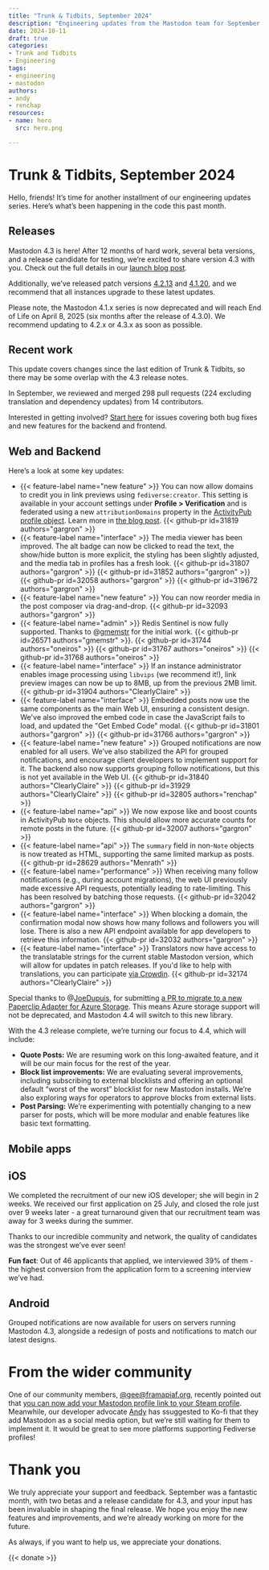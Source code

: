 ```yaml
---
title: "Trunk & Tidbits, September 2024"
description: "Engineering updates from the Mastodon team for September 2024. Behind-the-scenes of the 4.3 release."
date: 2024-10-11
draft: true
categories:
- Trunk and Tidbits
- Engineering
tags:
- engineering
- mastodon
authors:
- andy
- renchap
resources:
- name: hero
  src: hero.png

---
```


# Trunk & Tidbits, September 2024

Hello, friends! It’s time for another installment of our engineering updates series. Here’s what’s been happening in the code this past month.

## Releases

Mastodon 4.3 is here! After 12 months of hard work, several beta versions, and a release candidate for testing, we’re excited to share version 4.3 with you. Check out the full details in our [launch blog post](https://blog.joinmastodon.org/2024/10/mastodon-4.3/).

Additionally, we’ve released patch versions [4.2.13](https://github.com/mastodon/mastodon/releases/tag/v4.2.13) and [4.1.20](https://github.com/mastodon/mastodon/releases/tag/v4.1.20), and we recommend that all instances upgrade to these latest updates.

Please note, the Mastodon 4.1.x series is now deprecated and will reach End of Life on April 8, 2025 (six months after the release of 4.3.0). We recommend updating to 4.2.x or 4.3.x as soon as possible.

## Recent work

This update covers changes since the last edition of Trunk & Tidbits, so there may be some overlap with the 4.3 release notes.

In September, we reviewed and merged 298 pull requests (224 excluding translation and dependency updates) from 14 contributors.

Interested in getting involved? [Start here](https://github.com/mastodon/mastodon/issues/30167) for issues covering both bug fixes and new features for the backend and frontend.

## Web and Backend

Here’s a look at some key updates:

<div class="features-list">

- {{< feature-label name="new feature" >}} You can now allow domains to credit you in link previews using `fediverse:creator`. This setting is available in your account settings under **Profile > Verification** and is federated using a new `attributionDomains` property in the [ActivityPub profile object](https://docs.joinmastodon.org/spec/activitypub/#properties-used-1). Learn more in [the blog post](https://blog.joinmastodon.org/2024/07/highlighting-journalism-on-mastodon/). {{< github-pr id=31819 authors="gargron" >}}
- {{< feature-label name="interface" >}} The media viewer has been improved. The alt badge can now be clicked to read the text, the show/hide button is  more explicit, the styling has been slightly adjusted, and the media tab in profiles has a fresh look. {{< github-pr id=31807 authors="gargron" >}} {{< github-pr id=31852 authors="gargron" >}} {{< github-pr id=32058 authors="gargron" >}} {{< github-pr id=319672 authors="gargron" >}}
- {{< feature-label name="new feature" >}} You can now reorder media in the post composer via drag-and-drop. {{< github-pr id=32093 authors="gargron" >}}
- {{< feature-label name="admin" >}} Redis Sentinel is now fully supported. Thanks to @[gmemstr](https://github.com/gmemstr) for the initial work. {{< github-pr id=26571 authors="gmemstr" >}}. {{< github-pr id=31744 authors="oneiros" >}} {{< github-pr id=31767 authors="oneiros" >}} {{< github-pr id=31768 authors="oneiros" >}}
- {{< feature-label name="interface" >}} If an instance administrator enables image processing using `libvips` (we recommend it!), link preview images can now be up to 8MB, up from the previous 2MB limit. {{< github-pr id=31904 authors="ClearlyClaire" >}}
- {{< feature-label name="interface" >}} Embedded posts now use the same components as the main Web UI, ensuring a consistent design. We've also improved the embed code in case the JavaScript fails to load, and updated the "Get Embed Code" modal. {{< github-pr id=31801 authors="gargron" >}} {{< github-pr id=31766 authors="gargron" >}}
- {{< feature-label name="new feature" >}} Grouped notifications are now enabled for all users. We’ve also stabilized the API for grouped notifications, and encourage client developers to implement support for it. The backend also now supports grouping follow notifications, but this is not yet available in the Web UI. {{< github-pr id=31840 authors="ClearlyClaire" >}} {{< github-pr id=31929 authors="ClearlyClaire" >}} {{< github-pr id=32805 authors="renchap" >}}
- {{< feature-label name="api" >}} We now expose like and boost counts in ActivityPub `Note` objects. This should allow more accurate counts for remote posts in the future. {{< github-pr id=32007 authors="gargron" >}}
- {{< feature-label name="api" >}} The `summary` field in non-`Note` objects is now treated as HTML, supporting the same limited markup as posts. {{< github-pr id=28629 authors="Menrath" >}}
- {{< feature-label name="performance" >}} When receiving many follow notifications (e.g., during account migrations), the web UI previously made excessive API requests, potentially leading to rate-limiting. This has been resolved by batching those requests. {{< github-pr id=32042 authors="gargron" >}}
- {{< feature-label name="interface" >}} When blocking a domain, the confirmation modal now shows how many follows and followers you will lose. There is also a new API endpoint available for app developers to retrieve this information. {{< github-pr id=32032 authors="gargron" >}}
- {{< feature-label name="interface" >}} Translators now have access to the translatable strings for the current stable Mastodon version, which will allow for updates in patch releases. If you'd like to help with translations, you can participate [via Crowdin](https://crowdin.com/project/mastodon). {{< github-pr id=32174 authors="ClearlyClaire" >}}

</div>

Special thanks to @[JoeDupuis](https://github.com/JoeDupuis), for submitting [a PR to migrate to a new Paperclip Adapter for Azure Storage](https://github.com/mastodon/mastodon/pull/32080). This means Azure storage support will not be deprecated, and Mastodon 4.4 will switch to this new library.

With the 4.3 release complete, we’re turning our focus to 4.4, which will include:

- **Quote Posts:** We are resuming work on this long-awaited feature, and it will be our main focus for the rest of the year.
- **Block list improvements:** We are evaluating several improvements, including subscribing to external blocklists and offering an optional default “worst of the worst” blocklist for new Mastodon installs. We’re also exploring ways for operators to approve blocks from external lists.
- **Post Parsing:** We’re experimenting with potentially changing to a new parser for posts, which will be more modular and enable features like basic text formatting.

## Mobile apps

## iOS

We completed the recruitment of our new iOS developer; she will begin in 2 weeks. We received our first application on 25 July, and closed the role just over 9 weeks later - a great turnaround given that our recruitment team was away for 3 weeks during the summer.

Thanks to our incredible community and network, the quality of candidates was the strongest we’ve ever seen!

**Fun fact**: Out of 46 applicants that applied, we interviewed 39% of them - the highest conversion from the application form to a screening interview we’ve had.

## Android

Grouped notifications are now available for users on servers running Mastodon 4.3, alongside a redesign of posts and notifications to match our latest designs.

# From the wider community

One of our community members, [@gee@framapiaf.org](https://framapiaf.org/@gee/), recently pointed out that [you can now add your Mastodon profile link to your Steam profile](https://framapiaf.org/@gee/113236663066085795). Meanwhile, our developer advocate [Andy](https://macaw.social/@andypiper) has ssuggested to Ko-fi that they add Mastodon as a social media option, but we’re still waiting for them to implement it. It would be great to see more platforms supporting Fediverse profiles!

# Thank you

We truly appreciate your support and feedback. September was a fantastic month, with two betas and a release candidate for 4.3, and your input has been invaluable in shaping the final release. We hope you enjoy the new features and improvements, and we’re already working on more for the future.

As always, if you want to help us, we appreciate your donations.

{{< donate >}}
